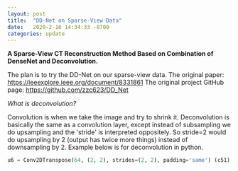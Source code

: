 ```yaml
---
layout: post
title:  "DD-Net on Sparse-View Data"
date:   2020-2-16 14:34:33 -0700
categories: update
---
```


**A Sparse-View CT Reconstruction Method Based on Combination of DenseNet and Deconvolution.**

The plan is to try the DD-Net on our sparse-view data.
The original paper: <https://ieeexplore.ieee.org/document/8331861>
The original project GitHub page: <https://github.com/zzc623/DD_Net>

*What is deconvolution?*

Convolution is when we take the image and try to shrink it. Deconvolution is basically the same as a convolution layer, except instead of subsampling we do upsampling and the 'stride' is interpreted oppositely. So stride=2 would do upsampling by 2 (output has twice more things) instead of downsampling by 2. Example below is for deconvolution in python.

```python
u6 = Conv2DTranspose(64, (2, 2), strides=(2, 2), padding='same') (c51)
```
